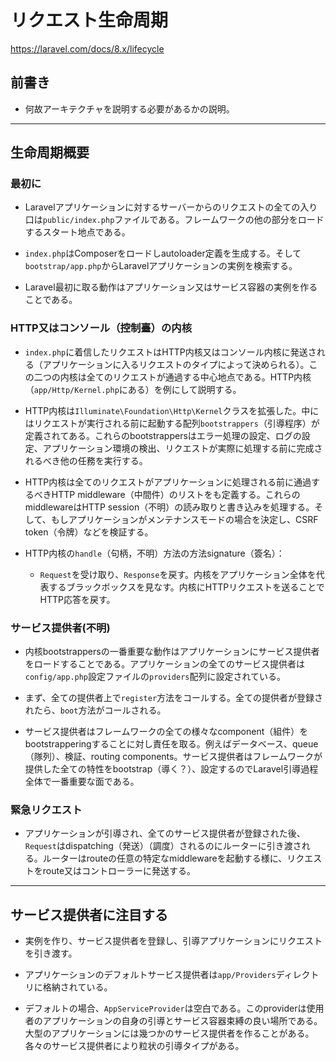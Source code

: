 # リクエスト生命周期

<https://laravel.com/docs/8.x/lifecycle>

## 前書き

- 何故アーキテクチャを説明する必要があるかの説明。

---

## 生命周期概要

### 最初に

- Laravelアプリケーションに対するサーバーからのリクエストの全ての入り口は`public/index.php`ファイルである。フレームワークの他の部分をロードするスタート地点である。

- `index.php`はComposerをロードしautoloader定義を生成する。そして`bootstrap/app.php`からLaravelアプリケーションの実例を検索する。

- Laravel最初に取る動作はアプリケーション又はサービス容器の実例を作ることである。

### HTTP又はコンソール（控制臺）の内核

- `index.php`に着信したリクエストはHTTP内核又はコンソール内核に発送される（アプリケーションに入るリクエストのタイプによって決められる）。この二つの内核は全てのリクエストが通過する中心地点である。HTTP内核（`app/Http/Kernel.php`にある）を例にして説明する。

- HTTP内核は`Illuminate\Foundation\Http\Kernel`クラスを拡張した。中にはリクエストが実行される前に起動する配列`bootstrappers`（引導程序）が定義されてある。これらのbootstrappersはエラー処理の設定、ログの設定、アプリケーション環境の検出、リクエストが実際に処理する前に完成されるべき他の任務を実行する。

- HTTP内核は全てのリクエストがアプリケーションに処理される前に通過するべきHTTP middleware（中間件）のリストをも定義する。これらのmiddlewareはHTTP session（不明）の読み取りと書き込みを処理する。そして、もしアプリケーションがメンテナンスモードの場合を決定し、CSRF token（令牌）などを検証する。

- HTTP内核の`handle`（句柄，不明）方法の方法signature（簽名）：
  - `Request`を受け取り、`Response`を戻す。内核をアプリケーション全体を代表するブラックボックスを見なす。内核にHTTPリクエストを送ることでHTTP応答を戻す。

### サービス提供者(不明)

- 内核bootstrappersの一番重要な動作はアプリケーションにサービス提供者をロードすることである。アプリケーションの全てのサービス提供者は`config/app.php`設定ファイルの`providers`配列に設定されている。

- まず、全ての提供者上で`register`方法をコールする。全ての提供者が登録されたら、`boot`方法がコールされる。

- サービス提供者はフレームワークの全ての様々なcomponent（組件）をbootstrapperingすることに対し責任を取る。例えばデータベース、queue（隊列）、検証、routing components。サービス提供者はフレームワークが提供した全ての特性をbootstrap（導く？）、設定するのでLaravel引導過程全体で一番重要な面である。

### 緊急リクエスト

- アプリケーションが引導され、全てのサービス提供者が登録された後、`Request`はdispatching（発送）（調度）されるのにルーターに引き渡される。ルーターはrouteの任意の特定なmiddlewareを起動する様に、リクエストをroute又はコントローラーに発送する。

---

## サービス提供者に注目する

- 実例を作り、サービス提供者を登録し、引導アプリケーションにリクエストを引き渡す。

- アプリケーションのデフォルトサービス提供者は`app/Providers`ディレクトリに格納されている。

- デフォルトの場合、`AppServiceProvider`は空白である。このproviderは使用者のアプリケーションの自身の引導とサービス容器束縛の良い場所である。大型のアプリケーションには幾つかのサービス提供者を作ることがある。各々のサービス提供者により粒状の引導タイプがある。
